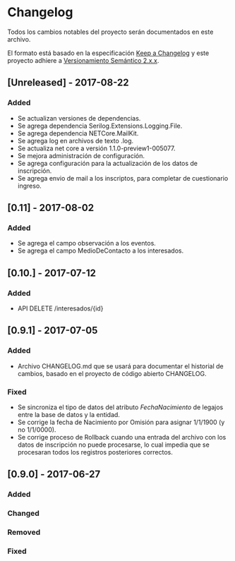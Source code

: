 # Changelog
Todos los cambios notables del proyecto serán documentados en este archivo.

El formato está basado en la especificación [Keep a Changelog](http://keepachangelog.com/en/1.0.0/)
y este proyecto adhiere a [Versionamiento Semántico 2.x.x](http://semver.org/spec/v2.0.0.html).

## [Unreleased] - 2017-08-22
### Added
- Se actualizan versiones de dependencias.
- Se agrega dependencia Serilog.Extensions.Logging.File.
- Se agrega dependencia NETCore.MailKit.
- Se agrega log en archivos de texto .log.
- Se actualiza net core a versión 1.1.0-preview1-005077.
- Se mejora administración de configuración.
- Se agrega configuración para la actualización de los datos de inscripción.
- Se agrega envio de mail a los inscriptos, para completar de cuestionario ingreso.

## [0.11] - 2017-08-02
### Added
- Se agrega el campo observación a los eventos.
- Se agrega el campo MedioDeContacto a los interesados.

## [0.10.] - 2017-07-12
### Added
- API DELETE /interesados/{id}

## [0.9.1] - 2017-07-05
### Added
- Archivo CHANGELOG.md que se usará para documentar el historial de cambios, basado en el proyecto de código abierto CHANGELOG.
### Fixed
- Se sincroniza el tipo de datos del atributo _FechaNacimiento_ de legajos entre la base de datos y la entidad.
- Se corrige la fecha de Nacimiento por Omisión para asignar 1/1/1900 (y no 1/1/0000).
- Se corrige proceso de Rollback cuando una entrada del archivo con los datos de inscripción no puede procesarse, lo cual impedia que se procesaran todos los registros posteriores correctos.

## [0.9.0] - 2017-06-27
### Added

### Changed

### Removed

### Fixed

